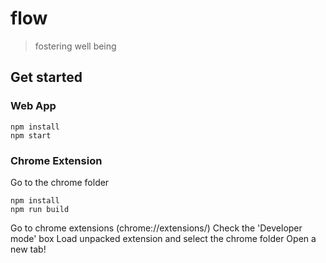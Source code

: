 # flow
> fostering well being

## Get started

### Web App
```shell
npm install
npm start
```

### Chrome Extension
Go to the chrome folder
```
npm install
npm run build
```
Go to chrome extensions (chrome://extensions/)
Check the 'Developer mode' box
Load unpacked extension and select the chrome folder
Open a new tab!
